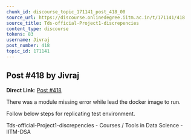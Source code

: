 ```yaml
---
chunk_id: discourse_topic_171141_post_418_00
source_url: https://discourse.onlinedegree.iitm.ac.in/t/171141/418
source_title: Tds-official-Project1-discrepencies
content_type: discourse
tokens: 83
username: Jivraj
post_number: 418
topic_id: 171141
---
```


## Post #418 by Jivraj

**Direct Link**: [Post #418](https://discourse.onlinedegree.iitm.ac.in/t/171141/418)

There was a module missing error while lead the docker image to run.

Follow below steps for replicating test environment.

Tds-official-Project1-discrepencies - Courses / Tools in Data Science - IITM-DSA
